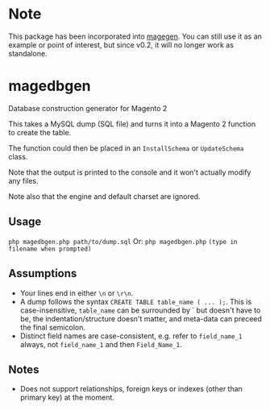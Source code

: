 # Note
This package has been incorporated into [magegen](https://github.com/ewan-tho/magegen). You can still use it as an example or point of interest, but since v0.2, it will no longer work as standalone.

# magedbgen
Database construction generator for Magento 2

This takes a MySQL dump (SQL file) and turns it into a Magento 2 function to create the table.

The function could then be placed in an `InstallSchema` or `UpdateSchema` class.

Note that the output is printed to the console and it won't actually modify any files.

Note also that the engine and default charset are ignored.

## Usage
`php magedbgen.php path/to/dump.sql`
Or:
`php magedbgen.php`
`(type in filename when prompted)`

## Assumptions
- Your lines end in either `\n` or `\r\n`.
- A dump follows the syntax `CREATE TABLE table_name ( ... );`. This is case-insensitive, `table_name` can be surrounded by \` but doesn't have to be, the indentation/structure doesn't matter, and meta-data can preceed the final semicolon.
- Distinct field names are case-consistent, e.g. refer to `field_name_1` always, not `field_name_1` and then `Field_Name_1`.

## Notes
- Does not support relationships, foreign keys or indexes (other than primary key) at the moment.

